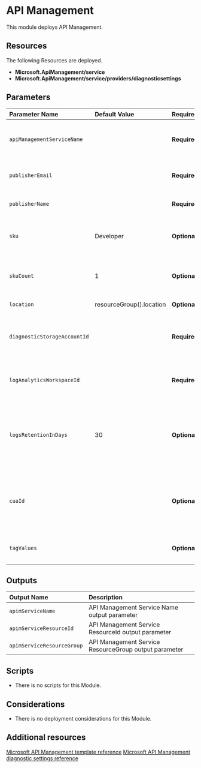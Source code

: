 # API Management

This module deploys API Management. 

## Resources

The following Resources are deployed.

+ **Microsoft.ApiManagement/service**
+ **Microsoft.ApiManagement/service/providers/diagnosticsettings**

## Parameters

| Parameter Name | Default Value | Required | Description |
| :-             | :-            | :-       |:-           |
| `apiManagementServiceName` || **Required** | The name of the of the API Management Service
| `publisherEmail` || **Required** | The email address of the owner of the service
| `publisherName` || **Required** | The name of the owner of the service
| `sku` | Developer | **Optional** | The pricing tier of this API Management service
| `skuCount` | 1 | **Optional** | The instance size of this API Management service
| `location` | resourceGroup().location | **Optional** | Location for all resources
| `diagnosticStorageAccountId` || **Required** | Resource identifier of the Diagnostic Storage Account
| `logAnalyticsWorkspaceId` || **Required** | Resource identifier of Log Analytics Workspace
| `logsRetentionInDays` | 30 | **Optional** | Specifies the number of days that logs will be kept for, a value of 0 will retain data indefinitely
| `cuaId` || **Optional** | Customer Usage Attribution Id (GUID). This GUID must be previously registered
| `tagValues` || **Optional** | Optional. Azure Resource Tags object

## Outputs

| Output Name | Description |
| :-          | :-          |
| `apimServiceName` | API Management Service Name output parameter
| `apimServiceResourceId` | API Management Service ResourceId output parameter
| `apimServiceResourceGroup` | API Management Service ResourceGroup output parameter

## Scripts

+ There is no scripts for this Module.

## Considerations

+ There is no deployment considerations for this Module.

## Additional resources

[Microsoft API Management template reference](https://docs.microsoft.com/en-us/azure/templates/microsoft.apimanagement/allversions)
[Microsoft API Management diagnostic settings reference](https://docs.microsoft.com/en-us/azure/api-management/api-management-howto-use-azure-monitor#diagnostic-logs)

